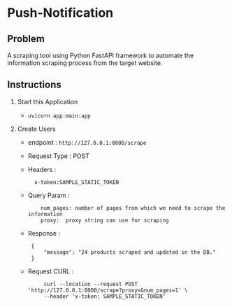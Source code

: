 # Push-Notification

## Problem
 A scraping tool using Python FastAPI framework to automate the information scraping process from the target website.

## Instructions 

1.  Start this Application
    -  `uvicorn app.main:app`
    
2.  Create Users
    -   endpoint : `http://127.0.0.1:8000/scrape`
    -   Request Type : POST
    -   Headers : 
          ```
            x-token:SAMPLE_STATIC_TOKEN
          ```
    -   Query Param : 
        ```
            num_pages: number of pages from which we need to scrape the information
            proxy:  proxy string can use for scraping
        ```   
    -   Response :
     
           ```
            {
                "message": "24 products scraped and updated in the DB."
            }

          ```
    -   Request CURL :
     
           ```
                curl --location --request POST 'http://127.0.0.1:8000/scrape?proxy=&num_pages=1' \
                --header 'x-token: SAMPLE_STATIC_TOKEN'
          ```
